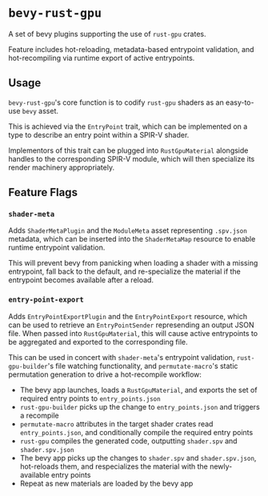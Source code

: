 # `bevy-rust-gpu`

A set of bevy plugins supporting the use of `rust-gpu` crates.

Feature includes hot-reloading, metadata-based entrypoint validation, and hot-recompiling via runtime export of active entrypoints.

## Usage

`bevy-rust-gpu`'s core function is to codify `rust-gpu` shaders as an easy-to-use `bevy` asset.

This is achieved via the `EntryPoint` trait, which can be implemented on a type to describe an entry point within a SPIR-V shader.

Implementors of this trait can be plugged into `RustGpuMaterial` alongside handles to the corresponding SPIR-V module,
which will then specialize its render machinery appropriately.

## Feature Flags

### `shader-meta`

Adds `ShaderMetaPlugin` and the `ModuleMeta` asset representing `.spv.json` metadata, which can be inserted into the `ShaderMetaMap` resource to enable runtime entrypoint validation.

This will prevent bevy from panicking when loading a shader with a missing entrypoint, fall back to the default,
and re-specialize the material if the entrypoint becomes available after a reload.

### `entry-point-export`

Adds `EntryPointExportPlugin` and the `EntryPointExport` resource, which can be used to retrieve an `EntryPointSender` represending an output JSON file.
When passed into `RustGpuMaterial`, this will cause active entrypoints to be aggregated and exported to the corresponding file.

This can be used in concert with `shader-meta`'s entrypoint validation, `rust-gpu-builder`'s file watching functionality,
and `permutate-macro`'s static permutation generation to drive a hot-recompile workflow:

* The bevy app launches, loads a `RustGpuMaterial`, and exports the set of required entry points to `entry_points.json`
* `rust-gpu-builder` picks up the change to `entry_points.json` and triggers a recompile
* `permutate-macro` attributes in the target shader crates read `entry_points.json`, and conditionally compile the required entry points
* `rust-gpu` compiles the generated code, outputting `shader.spv` and `shader.spv.json`
* The bevy app picks up the changes to `shader.spv` and `shader.spv.json`, hot-reloads them, and respecializes the material with the newly-available entry points
* Repeat as new materials are loaded by the bevy app

